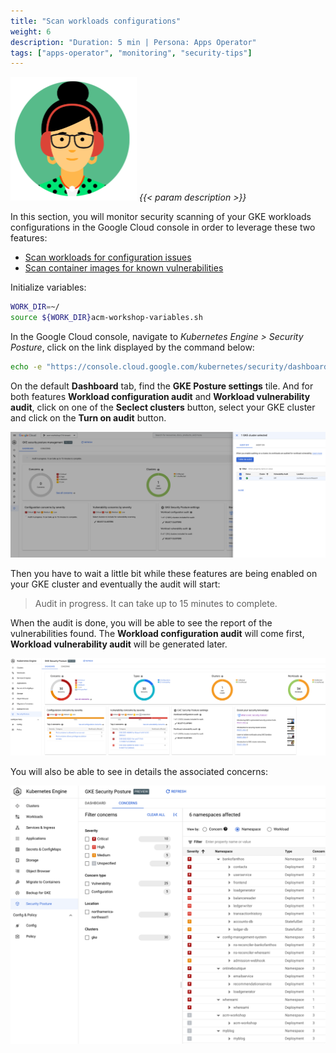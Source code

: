 ```yaml
---
title: "Scan workloads configurations"
weight: 6
description: "Duration: 5 min | Persona: Apps Operator"
tags: ["apps-operator", "monitoring", "security-tips"]
---
```

![Apps Operator](/images/apps-operator.png)
_{{< param description >}}_

In this section, you will monitor security scanning of your GKE workloads configurations in the Google Cloud console in order to leverage these two features:
- [Scan workloads for configuration issues](https://cloud.google.com/kubernetes-engine/docs/how-to/protect-workload-configuration)
- [Scan container images for known vulnerabilities](https://cloud.google.com/kubernetes-engine/docs/how-to/security-posture-vulnerability-scanning)

Initialize variables:
```Bash
WORK_DIR=~/
source ${WORK_DIR}acm-workshop-variables.sh
```

In the Google Cloud console, navigate to _Kubernetes Engine > Security Posture_, click on the link displayed by the command below:
```Bash
echo -e "https://console.cloud.google.com/kubernetes/security/dashboard?project=${TENANT_PROJECT_ID}"
```

On the default **Dashboard** tab, find the **GKE Posture settings** tile. And for both features **Workload configuration audit** and **Workload vulnerability audit**, click on one of the **Seclect clusters** button, select your GKE cluster and click on the **Turn on audit** button.

![Enable GKE Security Posture](/images/gke-security-posture-enablement.png)

Then you have to wait a little bit while these features are being enabled on your GKE cluster and eventually the audit will start:

> Audit in progress. It can take up to 15 minutes to complete.

When the audit is done, you will be able to see the report of the vulnerabilities found. The **Workload configuration audit** will come first, **Workload vulnerability audit** will be generated later. 

![GKE Security Posture report](/images/gke-security-posture-report.png)

You will also be able to see in details the associated concerns:

![GKE Security Posture concerns](/images/gke-security-posture-concerns.png)